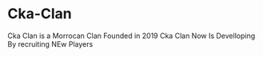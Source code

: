 # Cka-Clan
Cka Clan is a Morrocan Clan Founded in 2019 
Cka Clan Now Is Develloping By recruiting NEw Players
